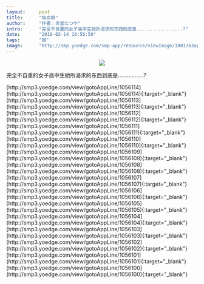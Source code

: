 ```yaml
---
layout:     post
title:      "吸血娘"
author:     "作者：炎堂たつや"
intro:      "完全不自重的女子高中生她所渴求的东西到底是.................?"
date:       "2018-02-14 16:56:50"
tags:       "娘"
image:      "http://smp.yoedge.com/smp-app/resource/viewImage/1001763appline.png"
---
```

<div style="text-align: center">
<p><img src="http://smp.yoedge.com/smp-app/resource/viewImage/1001763appline.png"/></p>
</div>
<p class="post-meta">
<span>完全不自重的女子高中生她所渴求的东西到底是.................?</span>
</p>
[http://smp3.yoedge.com/view/gotoAppLine/1056114](http://smp3.yoedge.com/view/gotoAppLine/1056114){:target="_blank"}
[http://smp3.yoedge.com/view/gotoAppLine/1056113](http://smp3.yoedge.com/view/gotoAppLine/1056113){:target="_blank"}
[http://smp3.yoedge.com/view/gotoAppLine/1056112](http://smp3.yoedge.com/view/gotoAppLine/1056112){:target="_blank"}
[http://smp3.yoedge.com/view/gotoAppLine/1056111](http://smp3.yoedge.com/view/gotoAppLine/1056111){:target="_blank"}
[http://smp3.yoedge.com/view/gotoAppLine/1056110](http://smp3.yoedge.com/view/gotoAppLine/1056110){:target="_blank"}
[http://smp3.yoedge.com/view/gotoAppLine/1056109](http://smp3.yoedge.com/view/gotoAppLine/1056109){:target="_blank"}
[http://smp3.yoedge.com/view/gotoAppLine/1056108](http://smp3.yoedge.com/view/gotoAppLine/1056108){:target="_blank"}
[http://smp3.yoedge.com/view/gotoAppLine/1056107](http://smp3.yoedge.com/view/gotoAppLine/1056107){:target="_blank"}
[http://smp3.yoedge.com/view/gotoAppLine/1056106](http://smp3.yoedge.com/view/gotoAppLine/1056106){:target="_blank"}
[http://smp3.yoedge.com/view/gotoAppLine/1056105](http://smp3.yoedge.com/view/gotoAppLine/1056105){:target="_blank"}
[http://smp3.yoedge.com/view/gotoAppLine/1056104](http://smp3.yoedge.com/view/gotoAppLine/1056104){:target="_blank"}
[http://smp3.yoedge.com/view/gotoAppLine/1056103](http://smp3.yoedge.com/view/gotoAppLine/1056103){:target="_blank"}
[http://smp3.yoedge.com/view/gotoAppLine/1056102](http://smp3.yoedge.com/view/gotoAppLine/1056102){:target="_blank"}
[http://smp3.yoedge.com/view/gotoAppLine/1056101](http://smp3.yoedge.com/view/gotoAppLine/1056101){:target="_blank"}
[http://smp3.yoedge.com/view/gotoAppLine/1056100](http://smp3.yoedge.com/view/gotoAppLine/1056100){:target="_blank"}


